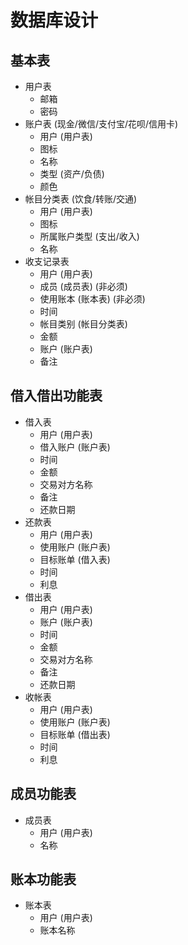 # 数据库设计

## 基本表

* 用户表
  * 邮箱
  * 密码
* 账户表 (现金/微信/支付宝/花呗/信用卡)
  * 用户 (用户表)
  * 图标
  * 名称
  * 类型 (资产/负债)
  * 颜色
* 帐目分类表 (饮食/转账/交通)
  * 用户 (用户表)
  * 图标
  * 所属账户类型 (支出/收入)
  * 名称
* 收支记录表
  * 用户 (用户表)
  * 成员 (成员表) (非必须)
  * 使用账本 (账本表) (非必须)
  * 时间
  * 帐目类别 (帐目分类表)
  * 金额
  * 账户 (账户表)
  * 备注

## 借入借出功能表

* 借入表
  * 用户 (用户表)
  * 借入账户 (账户表)
  * 时间
  * 金额
  * 交易对方名称
  * 备注
  * 还款日期
* 还款表
  * 用户 (用户表)
  * 使用账户 (账户表)
  * 目标账单 (借入表)
  * 时间
  * 利息
* 借出表
  * 用户 (用户表)
  * 账户 (账户表)
  * 时间
  * 金额
  * 交易对方名称
  * 备注
  * 还款日期
* 收帐表
  * 用户 (用户表)
  * 使用账户 (账户表)
  * 目标账单 (借出表)
  * 时间
  * 利息

## 成员功能表

* 成员表
  * 用户 (用户表)
  * 名称

## 账本功能表

* 账本表
  * 用户 (用户表)
  * 账本名称
